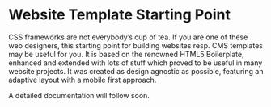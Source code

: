 # Website Template Starting Point

CSS frameworks are not everybody’s cup of tea. If you are one of these web designers, this starting point for building websites resp. CMS templates may be useful for you. It is based on the renowned HTML5 Boilerplate, enhanced and extended with lots of stuff which proved to be useful in many website projects. It was created as design agnostic as possible, featuring an adaptive layout with a mobile first approach.

A detailed documentation will follow soon.